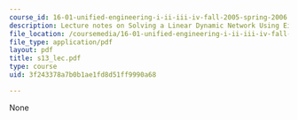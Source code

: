 ```yaml
---
course_id: 16-01-unified-engineering-i-ii-iii-iv-fall-2005-spring-2006
description: Lecture notes on Solving a Linear Dynamic Network Using Eigenvalue Method.
file_location: /coursemedia/16-01-unified-engineering-i-ii-iii-iv-fall-2005-spring-2006/3f243378a7b0b1ae1fd8d51ff9990a68_s13_lec.pdf
file_type: application/pdf
layout: pdf
title: s13_lec.pdf
type: course
uid: 3f243378a7b0b1ae1fd8d51ff9990a68

---
```

None
